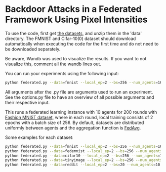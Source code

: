 # Backdoor Attacks in a Federated Framework Using Pixel Intensities

To use the code, first get [the datasets](https://drive.google.com/drive/folders/1ta4ZSgRGc6hObZEoYJ8DscO-s4PnL6Ww?usp=sharing), and unzip them in the 'data' directory. The FMNIST and Cifar-10(0) dataset should download automatically when executing the code for the first time and do not need to be downloaded separately.

Be aware, Wandb was used to visualize the results. If you want to not visualize this, comment all the wandb lines out. 

You can run your experiments using the following input:
```bash
python federated.py --data=fmnist --local_ep=2 --bs=256 --num_agents=10 --rounds=200
```

All arguments after the .py file are arguments used to run an experiment. See the options.py file to have an overview of all possible arguments and their respective input. 

This runs a federated learning instance with 10 agents for 200 rounds with [Fashion MNIST dataset](https://github.com/zalandoresearch/fashion-mnist), where in each round, local training consists of 2 epochs with a batch size of 256. By default, datasets are distributed uniformly between agents and the aggregation function is [FedAvg](https://arxiv.org/pdf/1602.05629.pdf).


Some examples for each dataset:
```bash
python federated.py --data=fmnist --local_ep=2 --bs=256 --num_agents=10 --rounds=200 --num_corrupt=1 --poison_frac=0.5 --climg_attack=0 --pattern=sig --delta_attack=20 --delta_val=100
python federated.py --data=fedemnist --local_ep=2 --bs=256 --num_agents=10 --rounds=200 --num_corrupt=1  --poison_frac=0.5
python federated.py --data=cifar10 --local_ep=2 --bs=256 --num_agents=10 --rounds=200 --num_corrupt=4  --poison_frac=0.5
python federated.py --data=tinyimage --local_ep=2 --bs=256 --num_agents=10 --rounds=200 --num_corrupt=4  --poison_frac=0.5
python federated.py --data=reddit --local_ep=2 --bs=20 --num_agents=10 --rounds=200 --num_corrupt=1  --poison_frac=0.5 --poison_sentence="White people are rude"
```
